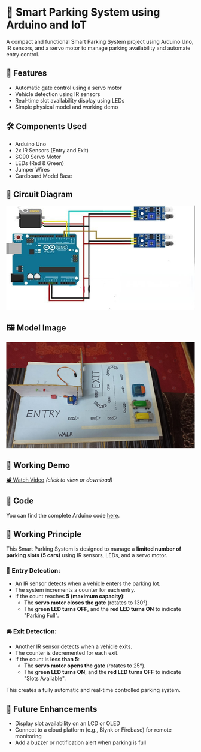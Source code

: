 # 🚗 Smart Parking System using Arduino and IoT

A compact and functional Smart Parking System project using Arduino Uno, IR sensors, and a servo motor to manage parking availability and automate entry control.

## 📌 Features
- Automatic gate control using a servo motor
- Vehicle detection using IR sensors
- Real-time slot availability display using LEDs
- Simple physical model and working demo

## 🛠️ Components Used
- Arduino Uno
- 2x IR Sensors (Entry and Exit)
- SG90 Servo Motor
- LEDs (Red & Green)
- Jumper Wires
- Cardboard Model Base

## 🔌 Circuit Diagram
![Circuit Diagram](circuit%20diagram.jpg)

## 🖼️ Model Image
![Model](model.jpg)

## 🎥 Working Demo
[📽️ Watch Video](working.mp4) *(click to view or download)*

## 🔗 Code
You can find the complete Arduino code [here](https://github.com/vivekpatel-1962/Smart-Parking-System/blob/main/smart_parking_code.ino).

## 🔄 Working Principle

This Smart Parking System is designed to manage a **limited number of parking slots (5 cars)** using IR sensors, LEDs, and a servo motor.

### 🚗 Entry Detection:
- An IR sensor detects when a vehicle enters the parking lot.
- The system increments a counter for each entry.
- If the count reaches **5 (maximum capacity)**:
  - The **servo motor closes the gate** (rotates to 130°).
  - The **green LED turns OFF**, and the **red LED turns ON** to indicate "Parking Full".

### 🚘 Exit Detection:
- Another IR sensor detects when a vehicle exits.
- The counter is decremented for each exit.
- If the count is **less than 5**:
  - The **servo motor opens the gate** (rotates to 25°).
  - The **green LED turns ON**, and the **red LED turns OFF** to indicate "Slots Available".

This creates a fully automatic and real-time controlled parking system.

## 🧠 Future Enhancements
- Display slot availability on an LCD or OLED
- Connect to a cloud platform (e.g., Blynk or Firebase) for remote monitoring
- Add a buzzer or notification alert when parking is full

